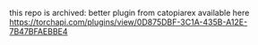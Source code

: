 this repo is archived: better plugin from catopiarex available here https://torchapi.com/plugins/view/0D875DBF-3C1A-435B-A12E-7B47BFAEBBE4

